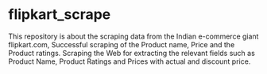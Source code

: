 # flipkart_scrape
This repository is about the scraping data from the Indian e-commerce giant flipkart.com, Successful scraping of the Product name, Price and the Product ratings. Scraping the Web for extracting the relevant fields such as Product Name, Product Ratings and Prices with actual and discount price.
